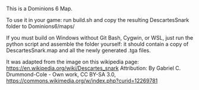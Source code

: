 This is a Dominions 6 Map. 

To use it in your game: run build.sh and copy the resulting DescartesSnark folder to Dominions6/maps/

If you must build on Windows without Git Bash, Cygwin, or WSL, just run the python script and assemble the folder yourself: it should contain a copy of DescartesSnark.map and all the newly generated .tga files. 

It was adapted from the image on this wikipedia page: https://en.wikipedia.org/wiki/Descartes_snark
Attribution: By Gabriel C. Drummond-Cole - Own work, CC BY-SA 3.0, https://commons.wikimedia.org/w/index.php?curid=12269781